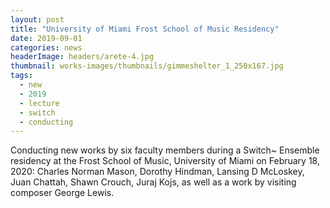 ```yaml
---
layout: post
title: "University of Miami Frost School of Music Residency"
date: 2019-09-01
categories: news
headerImage: headers/arete-4.jpg
thumbnail: works-images/thumbnails/gimmeshelter_1_250x167.jpg
tags:
  - new
  - 2019
  - lecture
  - switch
  - conducting
---
```


Conducting new works by six faculty members during a Switch~ Ensemble residency at the Frost School of Music, University of Miami on February 18, 2020: Charles Norman Mason, Dorothy Hindman, Lansing D McLoskey, Juan Chattah, Shawn Crouch, Juraj Kojs, as well as a work by visiting composer George Lewis.
